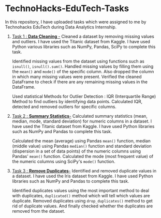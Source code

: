 # TechnoHacks-EduTech-Tasks
In this repository, I have uploaded tasks which were assigned to me by Technohacks EduTech during Data Analytics Internship.

1. [Task 1 : **Data Cleaning** -](https://github.com/Maryam0330/TechnoHacks-EduTech-Tasks/blob/main/Task%201/data_cleaning.ipynb)
   Cleaned a dataset by removing missing values and outliers. I have used the Titanic dataset from Kaggle. I have used Python 
   various libraries such as NumPy, Pandas, SciPy to complete this task.
   
   Identified missing values from the dataset using  functions such as `isnull()`, `isnull().sum()`. Handled missing values by filling 
   them using the `mean()` and `mode()` of the specific column. Also dropped the column in which many missing values were present. 
   Verified the cleaned DataFrame to check if there are any remaining missing values in the DataFrame.
   
   Used statistical Methods for Outlier Detection : IQR (Interquartile Range) Method to find outliers by identifying data points. 
   Calculated IQR, detected and removed outliers for specific columns.

2. [Task 2 : **Summary Statistics**-]()
   Calculated summary statistics (mean, median, mode, standard deviation) for numeric columns in a dataset. I have used the Titanic 
   dataset from Kaggle. I have used Python libraries such as NumPy and Pandas to complete this task. 

   Calculated the mean (average) using Pandas `mean()` function, median (middle value) using Pandas `median()` function and standard 
   deviation (dispersion in a set of data points) of the numeric  columns using Pandas' `mean()` function. Calculated the mode (most 
   frequent value) of the numeric columns using SciPy's `mode()` function.

3. [Task 3 : **Remove Duplicates**-]()
   Identified and removed duplicate values in a dataset. I have used the Iris dataset from Kaggle. I  have used Python libraries 
   such as NumPy and Pandas to complete this task. 

   Identified duplicates values using the most important method to deal with duplicates, `duplicated()` method which will tell which 
   values are duplicate. Removed duplicates using `drop_duplicates()` method to get rid of duplicate values. And finally checked 
   whether the duplicates are removed from the dataset. 
